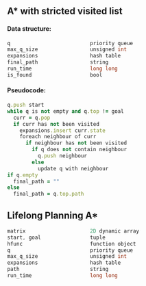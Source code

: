  A* with stricted visited list
------------------

#### Data structure:
 ```java
 q                          priority queue
 max_q_size                 unsigned int
 expansions                 hash table
 final_path                 string
 run_time                   long long
 is_found                   bool
 ```
 
#### Pseudocode:
```ruby
q.push start
while q is not empty and q.top != goal
  curr = q.pop
  if curr has not been visited
    expansions.insert curr.state
    foreach neighbour of curr
      if neighbour has not been visited
        if q does not contain neighbour
          q.push neighbour
        else
          update q with neighbour
if q.empty
  final_path = ""
else
  final_path = q.top.path
```



 Lifelong Planning A*
------------------
```java
matrix                     2D dynamic array
start, goal                tuple
hfunc                      function object
q                          priority queue
max_q_size                 unsigned int
expansions                 hash table
path                       string
run_time                   long long
```
